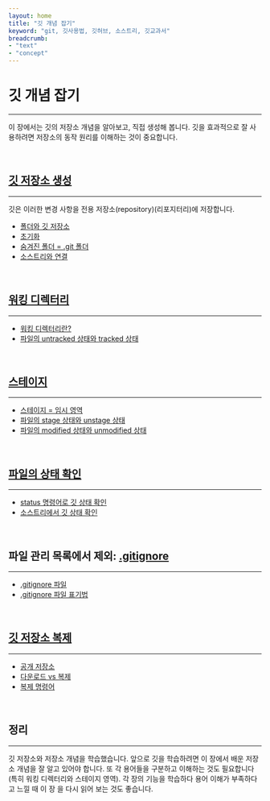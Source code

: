 ```yaml
---
layout: home
title: "깃 개념 잡기"
keyword: "git, 깃사용법, 깃허브, 소스트리, 깃교과서"
breadcrumb:
- "text"
- "concept"
---
```


# 깃 개념 잡기
---
이 장에서는 깃의 저장소 개념을 알아보고, 직접 생성해 봅니다. 깃을 효과적으로 잘 사용하려면 저장소의 동작 원리를 이해하는 것이 중요합니다.

<br>

## [깃 저장소 생성](init)
---
깃은 이러한 변경 사항을 전용 저장소(repository)(리포지터리)에 저장합니다.

+ [폴더와 깃 저장소](init/repo)
+ [초기화](init/cli)
+ [숨겨진 폴더 = .git 폴더](init/folder)
+ [소스트리와 연결](init/sourcetree)

<br>

## [워킹 디렉터리](working)
---
+ [워킹 디렉터리란?](working/mean)
+ [파일의 untracked 상태와 tracked 상태](working/untracked)

<br>

## [스테이지](stage)
---
+ [스테이지 = 임시 영역](stage/stage)
+ [파일의 stage 상태와 unstage 상태](stage/unstae)
+ [파일의 modified 상태와 unmodified 상태](stage/modified)

<br>

## [파일의 상태 확인](status)
---
+ [status 명령어로 깃 상태 확인](status/status)
+ [소스트리에서 깃 상태 확인](status/sourcetree)

<br>

## 파일 관리 목록에서 제외: [.gitignore](gitignore)
---
+ [.gitignore 파일](gitignore/file)
+ [.gitignore 파일 표기법](gitignore/rule)

<br>

## [깃 저장소 복제](clone)
---
+ [공개 저장소](clone/open)
+ [다운로드 vs 복제](clone/download)
+ [복제 명령어](clone/clone)

<br>

## 정리
---
깃 저장소와 저장소 개념을 학습했습니다. 앞으로 깃을 학습하려면 이 장에서 배운
저장소 개념을 잘 알고 있어야 합니다. 또 각 용어들을 구분하고 이해하는 것도 필요합니다(특히 워킹 디렉터리와 스테이지 영역). 각 장의 기능을 학습하다 용어 이해가 부족하다고 느낄 때 이 장
을 다시 읽어 보는 것도 좋습니다.

<br><br>